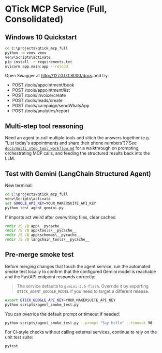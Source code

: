 
# QTick MCP Service (Full, Consolidated)

## Windows 10 Quickstart
```bat
cd C:\projects\qtick_mcp_full
python -m venv venv
venv\Scripts\activate
pip install -r requirements.txt
uvicorn app.main:app --reload
```

Open Swagger at http://127.0.0.1:8000/docs and try:
- POST /tools/appointment/book
- POST /tools/appointment/list
- POST /tools/invoice/create
- POST /tools/leads/create
- POST /tools/campaign/sendWhatsApp
- POST /tools/analytics/report

## Multi-step tool reasoning

Need an agent to call multiple tools and stitch the answers together (e.g. "List today's appointments and share their phone numbers")? See [`docs/multi_step_tool_workflow.md`](docs/multi_step_tool_workflow.md) for a walkthrough on prompting, orchestrating MCP calls, and feeding the structured results back into the LLM.

## Test with Gemini (LangChain Structured Agent)
New terminal:
```bat
cd C:\projects\qtick_mcp_full
venv\Scripts\activate
set GOOGLE_API_KEY=YOUR_MAKERSUITE_API_KEY
python test_agent_gemini.py
```

If imports act weird after overwriting files, clear caches:
```bat
rmdir /S /Q app\__pycache__
rmdir /S /Q app\tools\__pycache__
rmdir /S /Q app\schemas\__pycache__
rmdir /S /Q langchain_tools\__pycache__
```

## Pre-merge smoke test

Before merging changes that touch the agent service, run the automated smoke
test locally to confirm that the configured Gemini model is reachable and the
FastAPI endpoint responds correctly:

> The service defaults to `gemini-2.5-flash`. Override it by exporting
> `QTICK_AGENT_GOOGLE_MODEL` if you need to target a different release.

```bash
export QTICK_GOOGLE_API_KEY=YOUR_MAKERSUITE_API_KEY
python scripts/agent_smoke_test.py
```

You can override the default prompt or timeout if needed:

```bash
python scripts/agent_smoke_test.py --prompt "Say hello" --timeout 90
```

For CI-style checks without calling external services, continue to rely on the
unit test suite:

```bash
pytest
```
